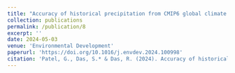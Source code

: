 ```yaml
---
title: "Accuracy of historical precipitation from CMIP6 global climate models under diversified climatic features over India. "
collection: publications
permalink: /publication/8
excerpt: ''
date: 2024-05-03
venue: 'Environmental Development'
paperurl: 'https://doi.org/10.1016/j.envdev.2024.100998'
citation: 'Patel, G., Das, S.* & Das, R. (2024). Accuracy of historical precipitation from CMIP6 global climate models under diversified climatic features over India. Environmental Development,50,100998.'
---
```

